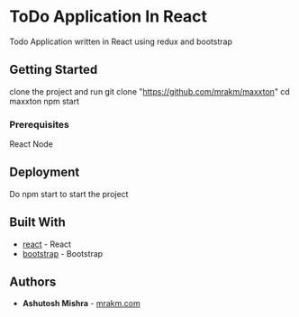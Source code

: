 # ToDo Application In React

Todo Application written in React using redux and bootstrap

## Getting Started

clone the project and run
git clone "https://github.com/mrakm/maxxton"
cd maxxton
npm start


### Prerequisites

React
Node


## Deployment

Do npm start to start the project

## Built With

* [react](https://reactjs.org/docs/getting-started.html) - React
* [bootstrap](https://getbootstrap.com/docs/5.0/getting-started/introduction/) - Bootstrap

## Authors

* **Ashutosh Mishra** - [mrakm.com](https://mrakm.com)


